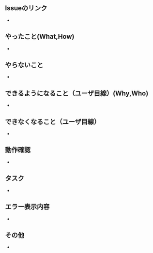 ## Issueのリンク
- 

## やったこと(What,How)
- 

## やらないこと
- 

## できるようになること（ユーザ目線）(Why,Who)
- 

## できなくなること（ユーザ目線）
-

## 動作確認
-

## タスク
-

## エラー表示内容
-

## その他
-
